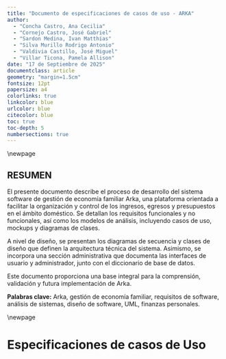 ```yaml
---
title: "Documento de especificaciones de casos de uso - ARKA"
author:
  - "Concha Castro, Ana Cecilia"
  - "Cornejo Castro, José Gabriel"
  - "Sardon Medina, Ivan Matthias"
  - "Silva Murillo Rodrigo Antonio"
  - "Valdivia Castillo, José Miguel"
  - "Villar Ticona, Pamela Allison"
date: "17 de Septiembre de 2025"
documentclass: article
geometry: "margin=1.5cm"
fontsize: 12pt
papersize: a4
colorlinks: true
linkcolor: blue
urlcolor: blue
citecolor: blue
toc: true
toc-depth: 5
numbersections: true
---
```


\newpage

## RESUMEN

El presente documento describe el proceso de desarrollo del sistema software de gestión de economía familiar Arka, una plataforma orientada a facilitar la organización y control de los ingresos, egresos y presupuestos en el ámbito doméstico. Se detallan los requisitos funcionales y no funcionales, así como los modelos de análisis, incluyendo casos de uso, mockups y diagramas de clases.

A nivel de diseño, se presentan los diagramas de secuencia y clases de diseño que definen la arquitectura técnica del sistema. Asimismo, se incorpora una sección administrativa que documenta las interfaces de usuario y administrador, junto con el diccionario de base de datos.

Este documento proporciona una base integral para la comprensión, validación y futura implementación de Arka.

**Palabras clave:** Arka, gestión de economía familiar, requisitos de software, análisis de sistemas, diseño de software, UML, finanzas personales.

\newpage

# Especificaciones de casos de Uso
